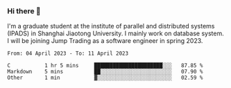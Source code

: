 ### Hi there 👋

I'm a graduate student at the institute of parallel and distributed systems (IPADS) in Shanghai Jiaotong University. I mainly work on database system. I will be joining Jump Trading as a software engineer in spring 2023.

<!--START_SECTION:waka-->

```text
From: 04 April 2023 - To: 11 April 2023

C           1 hr 5 mins     ██████████████████████░░░   87.85 %
Markdown    5 mins          ██░░░░░░░░░░░░░░░░░░░░░░░   07.90 %
Other       1 min           ▓░░░░░░░░░░░░░░░░░░░░░░░░   02.59 %
```

<!--END_SECTION:waka-->

<!--
**yqmmm/yqmmm** is a ✨ _special_ ✨ repository because its `README.md` (this file) appears on your GitHub profile.

Here are some ideas to get you started:

- 🔭 I’m currently working on ...
- 🌱 I’m currently learning ...
- 👯 I’m looking to collaborate on ...
- 🤔 I’m looking for help with ...
- 💬 Ask me about ...
- 📫 How to reach me: ...
- 😄 Pronouns: ...
- ⚡ Fun fact: ...
-->
